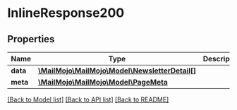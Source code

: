 # InlineResponse200

## Properties
Name | Type | Description | Notes
------------ | ------------- | ------------- | -------------
**data** | [**\MailMojo\MailMojo\Model\NewsletterDetail[]**](NewsletterDetail.md) |  | [optional] 
**meta** | [**\MailMojo\MailMojo\Model\PageMeta**](PageMeta.md) |  | [optional] 

[[Back to Model list]](../README.md#documentation-for-models) [[Back to API list]](../README.md#documentation-for-api-endpoints) [[Back to README]](../README.md)


